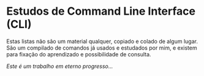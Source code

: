 # Estudos de Command Line Interface (CLI)

Estas listas não são um material qualquer, copiado e colado de algum lugar. São um compilado de comandos já usados e estudados por mim, e existem para fixação do aprendizado e possibilidade de consulta.

_Este é um trabalho em eterno progresso..._